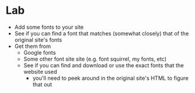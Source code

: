 # Lab

- Add some fonts to your site
- See if you can find a font that matches (somewhat closely) that of the original site's fonts
- Get them from
    - Google fonts
    - Some other font site site (e.g. font squirrel, my fonts, etc)
    - See if you can find and download or use the exact fonts that the website used
        - you'll need to peek around in the original site's HTML to figure that out
